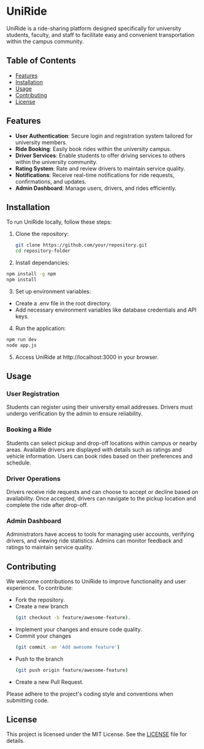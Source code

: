# UniRide

UniRide is a ride-sharing platform designed specifically for university students, faculty, and staff to facilitate easy and convenient transportation within the campus community.

## Table of Contents

- [Features](##Features)
- [Installation](##Installation)
- [Usage](##Usage)
- [Contributing](##Contributing)
- [License](##License)

## Features

- **User Authentication**: Secure login and registration system tailored for university members.
- **Ride Booking**: Easily book rides within the university campus.
- **Driver Services**: Enable students to offer driving services to others within the university community.
- **Rating System**: Rate and review drivers to maintain service quality.
- **Notifications**: Receive real-time notifications for ride requests, confirmations, and updates.
- **Admin Dashboard**: Manage users, drivers, and rides efficiently.

## Installation

To run UniRide locally, follow these steps:

1. Clone the repository:

   ```bash
   git clone https://github.com/your/repository.git
   cd repository-folder
   ```

2. Install dependancies:

 ```bash
 npm install -g npm
 npm install
 ```

3. Set up environment variables:

- Create a .env file in the root directory.
- Add necessary environment variables like database credentials and API keys.
  
4. Run the application:

```bash
npm run dev
node app.js
```
5. Access UniRide at http://localhost:3000 in your browser.

## Usage

### User Registration
Students can register using their university email addresses.
Drivers must undergo verification by the admin to ensure reliability.

### Booking a Ride
Students can select pickup and drop-off locations within campus or nearby areas.
Available drivers are displayed with details such as ratings and vehicle information.
Users can book rides based on their preferences and schedule.

### Driver Operations
Drivers receive ride requests and can choose to accept or decline based on availability.
Once accepted, drivers can navigate to the pickup location and complete the ride after drop-off.

### Admin Dashboard
Administrators have access to tools for managing user accounts, verifying drivers, and viewing ride statistics.
Admins can monitor feedback and ratings to maintain service quality.

## Contributing
We welcome contributions to UniRide to improve functionality and user experience. To contribute:

- Fork the repository.
- Create a new branch
  ```bash
  (git checkout -b feature/awesome-feature).
  ```
- Implement your changes and ensure code quality.
- Commit your changes
  ```bash
  (git commit -am 'Add awesome feature')
  ```
- Push to the branch
  ```bash
  (git push origin feature/awesome-feature)
  ```
- Create a new Pull Request.

Please adhere to the project's coding style and conventions when submitting code.

## License
This project is licensed under the MIT License. See the [LICENSE](https://opensource.org/license/mit) file for details.
